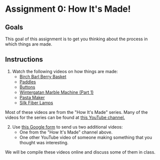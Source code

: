 

# Assignment 0: How It's Made!

## Goals
This goal of this assignment is to get you thinking about the process in which things are made.


## Instructions

1. Watch the following videos on how things are made:
	* [Birch Barl Berry Basket](https://www.youtube.com/watch?v=tgkm_EIFADk)
	* [Paddles](https://www.youtube.com/watch?v=EVFMM5rY7js)
	* [Buttons](https://www.youtube.com/watch?v=YyXqS2aB2nI)
	* [Wintergatan Marble Machine (Part 1)](https://www.youtube.com/watch?v=uog48viZUbM)
	* [Pasta Maker](https://www.youtube.com/watch?v=b5kpSjpbnL4)
	* [Silk Fiber Lamps](https://www.youtube.com/watch?v=BRopZw4Z_Pg)


Most of these videos are from the "How It's Made" series. Many of the videos for the series can be found at [this YouTube channel.](https://www.youtube.com/channel/UCWBkudOTaVbvkCBc0pyZFMA/videos)

2. Use [this Google form](https://forms.gle/phvZPoGpTzxRrTme7) to send us two additional videos:
	* One from the "How It's Made" channel above.
	* One other YouTube video of someone making something that you thought was interesting.

We will be compile these videos online and discuss some of them in class.